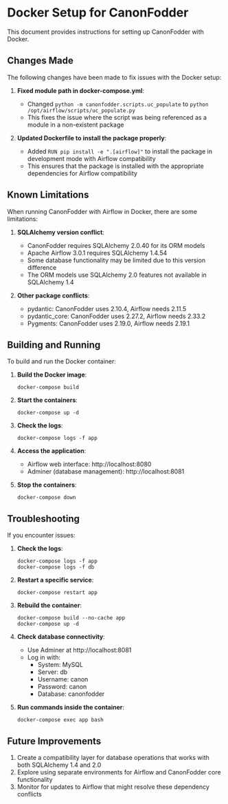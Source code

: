 # Docker Setup for CanonFodder

This document provides instructions for setting up CanonFodder with Docker.

## Changes Made

The following changes have been made to fix issues with the Docker setup:

1. **Fixed module path in docker-compose.yml**:
   - Changed `python -m canonfodder.scripts.uc_populate` to `python /opt/airflow/scripts/uc_populate.py`
   - This fixes the issue where the script was being referenced as a module in a non-existent package

2. **Updated Dockerfile to install the package properly**:
   - Added `RUN pip install -e ".[airflow]"` to install the package in development mode with Airflow compatibility
   - This ensures that the package is installed with the appropriate dependencies for Airflow compatibility

## Known Limitations

When running CanonFodder with Airflow in Docker, there are some limitations:

1. **SQLAlchemy version conflict**:
   - CanonFodder requires SQLAlchemy 2.0.40 for its ORM models
   - Apache Airflow 3.0.1 requires SQLAlchemy 1.4.54
   - Some database functionality may be limited due to this version difference
   - The ORM models use SQLAlchemy 2.0 features not available in SQLAlchemy 1.4

2. **Other package conflicts**:
   - pydantic: CanonFodder uses 2.10.4, Airflow needs 2.11.5
   - pydantic_core: CanonFodder uses 2.27.2, Airflow needs 2.33.2
   - Pygments: CanonFodder uses 2.19.0, Airflow needs 2.19.1

## Building and Running

To build and run the Docker container:

1. **Build the Docker image**:
   ```
   docker-compose build
   ```

2. **Start the containers**:
   ```
   docker-compose up -d
   ```

3. **Check the logs**:
   ```
   docker-compose logs -f app
   ```

4. **Access the application**:
   - Airflow web interface: http://localhost:8080
   - Adminer (database management): http://localhost:8081

5. **Stop the containers**:
   ```
   docker-compose down
   ```

## Troubleshooting

If you encounter issues:

1. **Check the logs**:
   ```
   docker-compose logs -f app
   docker-compose logs -f db
   ```

2. **Restart a specific service**:
   ```
   docker-compose restart app
   ```

3. **Rebuild the container**:
   ```
   docker-compose build --no-cache app
   docker-compose up -d
   ```

4. **Check database connectivity**:
   - Use Adminer at http://localhost:8081
   - Log in with:
     - System: MySQL
     - Server: db
     - Username: canon
     - Password: canon
     - Database: canonfodder

5. **Run commands inside the container**:
   ```
   docker-compose exec app bash
   ```

## Future Improvements

1. Create a compatibility layer for database operations that works with both SQLAlchemy 1.4 and 2.0
2. Explore using separate environments for Airflow and CanonFodder core functionality
3. Monitor for updates to Airflow that might resolve these dependency conflicts